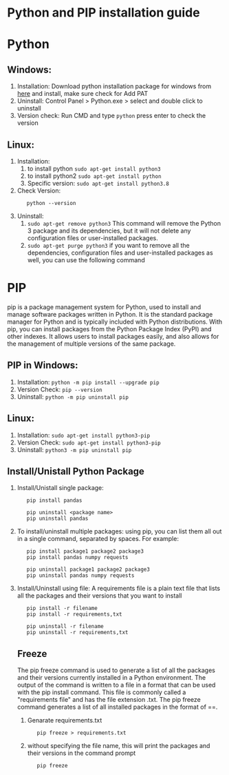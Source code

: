 # Python and PIP installation guide
# Python
## Windows:
  1. Installation: Download python installation package for windows from [here](https://www.python.org/downloads/windows/) and install, make sure check for Add PAT
  2. Uninstall: Control Panel > Python.exe > select and double click to uninstall
  3. Version check: Run CMD and type `python` press enter to check the version
  
## Linux: 
 1. Installation: 
    1. to install python `sudo apt-get install python3` 
    2. to install python2 `sudo apt-get install python`
    3. Specific version: `sudo apt-get install python3.8`
 2. Check Version:
     ```python3 --version
        python --version
     ```
 3. Uninstall: 
    1. `sudo apt-get remove python3` This command will remove the Python 3 package and its dependencies, but it will not delete any configuration files or user-installed packages.
    2. `sudo apt-get purge python3` if you want to remove all the dependencies, configuration files and user-installed packages as well, you can use the following command
   
   
# PIP 
pip is a package management system for Python, used to install and manage software packages written in Python. It is the standard package manager for Python and is typically included with Python distributions. With pip, you can install packages from the Python Package Index (PyPI) and other indexes. It allows users to install packages easily, and also allows for the management of multiple versions of the same package.

## PIP in Windows:
   1. Installation: `python -m pip install --upgrade pip`
   2. Version Check: `pip --version`
   3. Uninstall: `python -m pip uninstall pip`



## Linux: 
   1. Installation: `sudo apt-get install python3-pip`
   2. Version Check: `sudo apt-get install python3-pip`
   3. Uninstall: `python3 -m pip uninstall pip`


## Install/Unistall Python Package
1. Install/Unistall single package: 
   ```pip install <package name>
      pip install pandas
      
      pip uninstall <package name>
      pip uninstall pandas
   ```
2. To install/uninstall multiple packages:
    using pip, you can list them all out in a single command, separated by spaces. For example: 
   ```
      pip install package1 package2 package3
      pip install pandas numpy requests

      pip uninstall package1 package2 package3
      pip uninstall pandas numpy requests
   ```
3. Install/Uninstall using file: 
   A requirements file is a plain text file that lists all the packages and their versions that you want to install
   ```
      pip install -r filename
      pip install -r requirements,txt

      pip uninstall -r filename
      pip uninstall -r requirements,txt      
   ```

   ## Freeze
   The pip freeze command is used to generate a list of all the packages and their versions currently installed in a Python environment. The output of the command is written to a file in a format that can be used with the pip install command. This file is commonly called a "requirements file" and has the file extension .txt.
   The pip freeze command generates a list of all installed packages in the format of <package>==<version>.
      1. Genarate requirements.txt
         ```
            pip freeze > requirements.txt
         ```
      2. without specifying the file name, this will print the packages and their versions in the command prompt
         ```
            pip freeze
         ```



